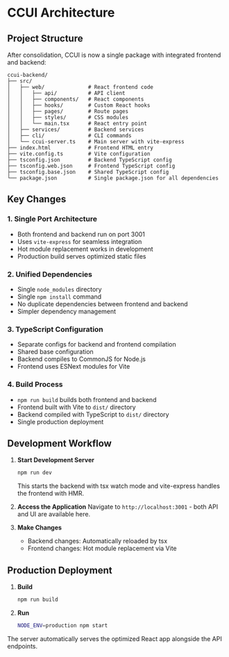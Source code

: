 # CCUI Architecture

## Project Structure

After consolidation, CCUI is now a single package with integrated frontend and backend:

```
ccui-backend/
├── src/
│   ├── web/              # React frontend code
│   │   ├── api/          # API client
│   │   ├── components/   # React components
│   │   ├── hooks/        # Custom React hooks
│   │   ├── pages/        # Route pages
│   │   ├── styles/       # CSS modules
│   │   └── main.tsx      # React entry point
│   ├── services/         # Backend services
│   ├── cli/              # CLI commands
│   └── ccui-server.ts    # Main server with vite-express
├── index.html            # Frontend HTML entry
├── vite.config.ts        # Vite configuration
├── tsconfig.json         # Backend TypeScript config
├── tsconfig.web.json     # Frontend TypeScript config
├── tsconfig.base.json    # Shared TypeScript config
└── package.json          # Single package.json for all dependencies
```

## Key Changes

### 1. Single Port Architecture
- Both frontend and backend run on port 3001
- Uses `vite-express` for seamless integration
- Hot module replacement works in development
- Production build serves optimized static files

### 2. Unified Dependencies
- Single `node_modules` directory
- Single `npm install` command
- No duplicate dependencies between frontend and backend
- Simpler dependency management

### 3. TypeScript Configuration
- Separate configs for backend and frontend compilation
- Shared base configuration
- Backend compiles to CommonJS for Node.js
- Frontend uses ESNext modules for Vite

### 4. Build Process
- `npm run build` builds both frontend and backend
- Frontend built with Vite to `dist/` directory
- Backend compiled with TypeScript to `dist/` directory
- Single production deployment

## Development Workflow

1. **Start Development Server**
   ```bash
   npm run dev
   ```
   This starts the backend with tsx watch mode and vite-express handles the frontend with HMR.

2. **Access the Application**
   Navigate to `http://localhost:3001` - both API and UI are available here.

3. **Make Changes**
   - Backend changes: Automatically reloaded by tsx
   - Frontend changes: Hot module replacement via Vite

## Production Deployment

1. **Build**
   ```bash
   npm run build
   ```

2. **Run**
   ```bash
   NODE_ENV=production npm start
   ```

The server automatically serves the optimized React app alongside the API endpoints.